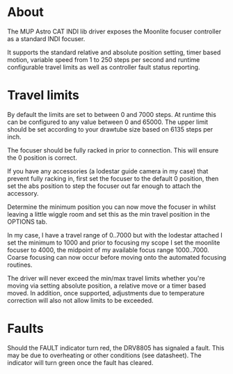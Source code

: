 # About

The MUP Astro CAT INDI lib driver exposes the Moonlite focuser controller
as a standard INDI focuser.

It supports the standard relative and absolute position setting, timer based
motion, variable speed from 1 to 250 steps per second and runtime configurable
travel limits as well as controller fault status reporting.

# Travel limits

By default the limits are set to between 0 and 7000 steps. At runtime this can
be configured to any value between 0 and 65000. The upper limit should be set
according to your drawtube size based on 6135 steps per inch.

The focuser should be fully racked in prior to connection. This will ensure
the 0 position is correct.

If you have any accessories (a lodestar guide camera in my case) that prevent
fully racking in, first set the focuser to the default 0 position, then set
the abs position to step the focuser out far enough to attach the accessory.

Determine the minimum position you can now move the focuser in whilst leaving a
little wiggle room and set this as the min travel position in the OPTIONS tab.

In my case, I have a travel range of 0..7000 but with the lodestar attached 
I set the minimum to 1000 and prior to focusing my scope I set the moonlite
focuser to 4000, the midpoint of my available focus range 1000..7000. Coarse
focusing can now occur before moving onto the automated focusing routines.

The driver will never exceed the min/max travel limits whether you're moving
via setting absolute position, a relative move or a timer based moved. In 
addition, once supported, adjustments due to temperature correction will also
not allow limits to be exceeded.

# Faults

Should the FAULT indicator turn red, the DRV8805 has signaled a fault. This
may be due to overheating or other conditions (see datasheet). The indicator
will turn green once the fault has cleared.
